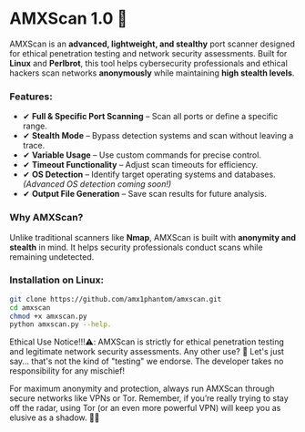 # AMXScan 1.0 🚀

AMXScan is an **advanced, lightweight, and stealthy** port scanner designed for ethical penetration testing and network security assessments. Built for **Linux** and **Perlbrot**, this tool helps cybersecurity professionals and ethical hackers scan networks **anonymously** while maintaining **high stealth levels**.

### **Features**:
- ✔ **Full & Specific Port Scanning** – Scan all ports or define a specific range.
- ✔ **Stealth Mode** – Bypass detection systems and scan without leaving a trace.
- ✔ **Variable Usage** – Use custom commands for precise control.
- ✔ **Timeout Functionality** – Adjust scan timeouts for efficiency.
- ✔ **OS Detection** – Identify target operating systems and databases. *(Advanced OS detection coming soon!)*
- ✔ **Output File Generation** – Save scan results for future analysis.

### **Why AMXScan?**
Unlike traditional scanners like **Nmap**, AMXScan is built with **anonymity and stealth** in mind. It helps security professionals conduct scans while remaining undetected.

### **Installation on Linux**:
```bash
git clone https://github.com/amx1phantom/amxscan.git  
cd amxscan  
chmod +x amxscan.py  
python amxscan.py --help.
```
Ethical Use Notice!!!⚠️:
AMXScan is strictly for ethical penetration testing and legitimate network security assessments. Any other use? 🤫 Let's just say... that's not the kind of "testing" we endorse. The developer takes no responsibility for any mischief!

For maximum anonymity and protection, always run AMXScan through secure networks like VPNs or Tor. Remember, if you’re really trying to stay off the radar, using Tor (or an even more powerful VPN) will keep you as elusive as a shadow. 🕵️‍♂️
